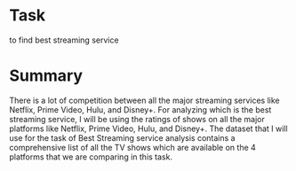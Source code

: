 # Task
to find best streaming service
# Summary
There is a lot of competition between all the major streaming services like Netflix, Prime Video, Hulu, and Disney+. For analyzing which is the best streaming service, I will be using the ratings of shows on all the major platforms like Netflix, Prime Video, Hulu, and Disney+.
The dataset that I will use for the task of Best Streaming service analysis contains a comprehensive list of all the TV shows which are available on the 4 platforms that we are comparing in this task.
